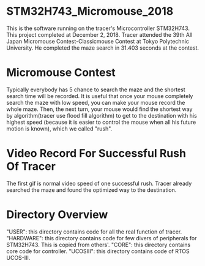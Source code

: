# STM32H743_Micromouse_2018
  This is the software running on the tracer's Microcontroller STM32H743. This project completed at December 2, 2018. Tracer attended the 39th All Japan Micromouse Contest-Classicmouse Contest at Tokyo Polytechnic University. He completed the maze search in 31.403 seconds at the contest.

# Micromouse Contest
  Typically everybody has 5 chance to search the maze and the shortest search time will be recorded. It is useful that once your mouse completely search the maze with low speed, you can make your mouse record the whole maze. Then, the next turn, your mouse would find the shortest way by algorithm(tracer use flood fill algorithm) to get to the destination with his highest speed (because it is easier to control the mouse when all his future motion is known), which we called "rush".

# Video Record For Successful Rush Of Tracer
The first gif is normal video speed of one successful rush. Tracer already searched the maze and found the optimized way to the destination.


# Directory Overview
"USER": this directory contains code for all the real function of tracer.
"HARDWARE": this directory contains code for few divers of peripherals for STM32H743. This is copied from others'.
"CORE": this directory contains core code for controller.
"UCOSIII": this directory contains code of RTOS UCOS-III.


